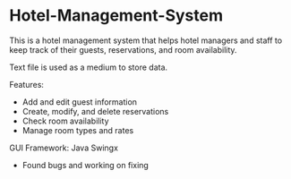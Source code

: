 # Hotel-Management-System

This is a hotel management system that helps hotel managers and staff to keep track of their guests, reservations, and room availability.

Text file is used as a medium to store data.

Features:
- Add and edit guest information
- Create, modify, and delete reservations
- Check room availability
- Manage room types and rates

GUI Framework: Java Swingx

* Found bugs and working on fixing
